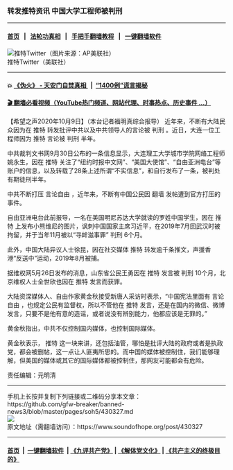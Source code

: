 ### 转发推特资讯 中国大学工程师被判刑
------------------------

#### [首页](https://github.com/gfw-breaker/banned-news3/blob/master/README.md) &nbsp;&nbsp;|&nbsp;&nbsp; [法轮功真相](https://github.com/begood0513/basic/blob/master/README.md)  &nbsp;&nbsp;|&nbsp;&nbsp; [手把手翻墙教程](https://github.com/gfw-breaker/guides/wiki)  &nbsp;&nbsp;|&nbsp;&nbsp; [一键翻墙软件](https://github.com/gfw-breaker/nogfw/blob/master/README.md)  



<div><img alt="推特Twitter（图片来源：AP美联社）" src="https://img.soundofhope.org/2020-10/11-1602232433744.jpg"/>
<br/><figcaption class="caption">
 推特Twitter（美联社）
</figcaption></div><hr/>

#### 💥 [《伪火》 - 天安门自焚真相 ](http://158.247.195.190:10000/videos/blog/weihuo.html)&nbsp; |&nbsp; [“1400例”谎言揭秘  ](http://158.247.195.190:10000/videos/blog/jiexi1400.html)

#### [ 🎬  翻墙必看视频（YouTube热门频道、网站代理、时事热点、历史事件 ...）](https://github.com/gfw-breaker/links/blob/master/banned.md)

<div><div class="Content__Wrapper sc-1bvya0-0 grZQxZ">
 <p class="meta-top">
  <span class="meta">
   【希望之声2020年10月9日】（本台记者福明真综合报导）
  </span>
  近年来，不断有大陆民众因为在
  <ok href="/term/1190">
   推特
  </ok>
  转发批评中共以及中共领导人的言论被
  <ok href="/term/17339">
   判刑
  </ok>
  。近日，大连一位工程师因为
  <ok href="/term/1190">
   推特
  </ok>
  言论被
  <ok href="/term/17339">
   判刑
  </ok>
  半年。
 </p>
 <p>
  中共裁判文书网9月30日公布的一条信息显示，大连理工大学城市学院网络工程师姚永生，因在
  <ok href="/term/1190">
   推特
  </ok>
  关注了“纽约时报中文网”、“美国大使馆”、“自由亚洲电台”等账户的信息，以及转载了28条上述所谓“不实信息”，和自行发布了一条，被判处有期徒刑半年。
 </p>
 <div class="AD_Embed__Wrap-sc-1xslmin-0 igMuqX module desktop">
  <div>
  </div>
 </div>
 <p>
  中共不断打压
  <ok href="/term/1155">
   言论自由
  </ok>
  ，近年来，不断有中国公民因
  <ok href="/term/27713">
   翻墙
  </ok>
  发帖遭到官方打压的事件。
 </p>
 <p>
  自由亚洲电台此前报导，一名在美国明尼苏达大学就读的罗姓中国学生，因在
  <ok href="/term/1190">
   推特
  </ok>
  上发布小熊维尼的图片，讽刺中国国家主席习近平，在2019年7月回武汉时被拘留，并于当年11月被以“寻衅滋事罪”
  <ok href="/term/17339">
   判刑
  </ok>
  6个月。
 </p>
 <p>
  此外，中国大陆异议人士徐昆，因在社交媒体
  <ok href="/term/1190">
   推特
  </ok>
  转发逾千条推文，声援香港“反送中”运动，2019年8月被捕。
 </p>
 <p>
  据维权网5月26日发布的消息，山东省公民王勇因在
  <ok href="/term/1190">
   推特
  </ok>
  发言被
  <ok href="/term/17339">
   判刑
  </ok>
  10个月，北京维权人士全世欣也因在
  <ok href="/term/1190">
   推特
  </ok>
  发言而获罪。
 </p>
 <p>
  大陆资深媒体人、自由作家黄金秋接受新唐人采访时表示，“中国宪法里面有
  <ok href="/term/1155">
   言论自由
  </ok>
  ，也规定公民有监督权，所以不管他在
  <ok href="/term/1190">
   推特
  </ok>
  发言，还是在国内的微信、微博发言，只要不是他有意的造谣，或者说没有辨别能力，他都应该是无罪的。”
 </p>
 <p>
  黄金秋指出，中共不仅控制国内媒体，也控制国际媒体。
 </p>
 <p>
  黄金秋表示，
  <ok href="/term/1190">
   推特
  </ok>
  这一块来讲，还包括油管，哪怕是批评大陆的政府或者是执政党，都会被删帖，这一点让人匪夷所思的。而中国的媒体被控制住，我们能够理解，但美国的媒体或其它的国际媒体都被控制住，那网友可能都会有危险。
 </p>
 <p class="meta-btm">
  责任编辑：元明清
 </p>
</div>
</div>
<hr/>
手机上长按并复制下列链接或二维码分享本文章：<br/>
https://github.com/gfw-breaker/banned-news3/blob/master/pages/soh5/430327.md <br/>
<a href='https://github.com/gfw-breaker/banned-news3/blob/master/pages/soh5/430327.md'><img src='https://github.com/gfw-breaker/banned-news3/blob/master/pages/soh5/430327.md.png'/></a> <br/>
原文地址（需翻墙访问）：https://www.soundofhope.org/post/430327


------------------------
#### [首页](https://github.com/gfw-breaker/banned-news3/blob/master/README.md) &nbsp;|&nbsp; [一键翻墙软件](https://github.com/gfw-breaker/nogfw/blob/master/README.md) &nbsp;| [《九评共产党》](https://github.com/gfw-breaker/9ping.md/blob/master/README.md#九评之一评共产党是什么) | [《解体党文化》](https://github.com/gfw-breaker/jtdwh.md/blob/master/README.md) | [《共产主义的终极目的》](https://github.com/gfw-breaker/gczydzjmd.md/blob/master/README.md)


<img src='http://gfw-breaker.win/banned-news3/pages/soh5/430327.md' width='0px' height='0px'/>